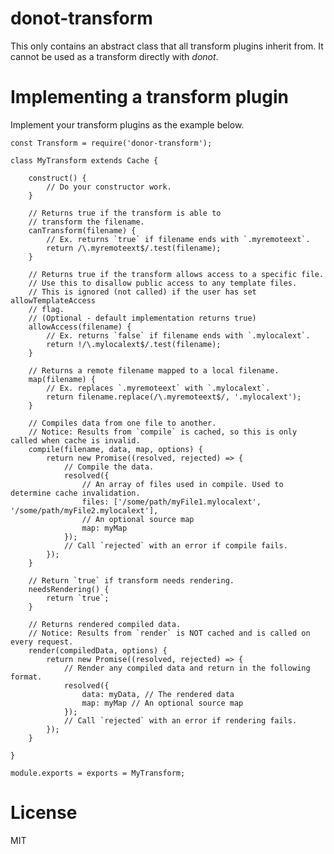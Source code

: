 donot-transform
===============

This only contains an abstract class that all transform plugins inherit from. It cannot be used as a transform directly with *donot*.

# Implementing a transform plugin

Implement your transform plugins as the example below.

    const Transform = require('donor-transform');

    class MyTransform extends Cache {

        construct() {
            // Do your constructor work.
        }

        // Returns true if the transform is able to
        // transform the filename.
        canTransform(filename) {
        	// Ex. returns `true` if filename ends with `.myremoteext`.
        	return /\.myremoteext$/.test(filename);
        }

        // Returns true if the transform allows access to a specific file.
        // Use this to disallow public access to any template files.
        // This is ignored (not called) if the user has set allowTemplateAccess
        // flag.
        // (Optional - default implementation returns true)
        allowAccess(filename) {
        	// Ex. returns `false` if filename ends with `.mylocalext`.
        	return !/\.mylocalext$/.test(filename);
        }

        // Returns a remote filename mapped to a local filename.
        map(filename) {
        	// Ex. replaces `.myremoteext` with `.mylocalext`.
        	return filename.replace(/\.myremoteext$/, '.mylocalext');
        }

        // Compiles data from one file to another.
        // Notice: Results from `compile` is cached, so this is only called when cache is invalid.
        compile(filename, data, map, options) {
        	return new Promise((resolved, rejected) => {
        		// Compile the data.
        		resolved({
        			// An array of files used in compile. Used to determine cache invalidation.
        			files: ['/some/path/myFile1.mylocalext', '/some/path/myFile2.mylocalext'],
        			// An optional source map
        			map: myMap
        		});
        		// Call `rejected` with an error if compile fails.
        	});
        }

        // Return `true` if transform needs rendering.
        needsRendering() {
        	return `true`;
        }

        // Returns rendered compiled data.
        // Notice: Results from `render` is NOT cached and is called on every request.
        render(compiledData, options) {
        	return new Promise((resolved, rejected) => {
        		// Render any compiled data and return in the following format.
        		resolved({
        			data: myData, // The rendered data
        			map: myMap // An optional source map
        		});
        		// Call `rejected` with an error if rendering fails.
        	});
        }

    }

    module.exports = exports = MyTransform;

# License

MIT
